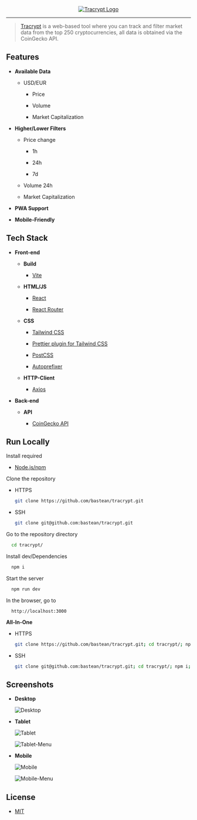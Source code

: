 <div align="center">
  <a href="https://github.com/bastean" target="_blank" rel="noopener noreferrer">
    <img width="" src="./doc/Readme/Logo.png" alt="Tracrypt Logo">
  </a>
</div>

---

> [Tracrypt](https://github.com/bastean/tracrypt) is a web-based tool where you can track and filter market data from the top 250 cryptocurrencies, all data is obtained via the CoinGecko API.

## Features

- **Available Data**

  - USD/EUR

    - Price

    - Volume

    - Market Capitalization

- **Higher/Lower Filters**

  - Price change

    - 1h

    - 24h

    - 7d

  - Volume 24h

  - Market Capitalization

- **PWA Support**

- **Mobile-Friendly**

## Tech Stack

- **Front-end**

  - **Build**

    - [Vite](https://github.com/vitejs/vite)

  - **HTML/JS**

    - [React](https://github.com/facebook/react)

    - [React Router](https://github.com/remix-run/react-router)

  - **CSS**

    - [Tailwind CSS](https://github.com/tailwindlabs/tailwindcss)

    - [Prettier plugin for Tailwind CSS](https://github.com/tailwindlabs/prettier-plugin-tailwindcss)

    - [PostCSS](https://github.com/postcss/postcss)

    - [Autoprefixer](https://github.com/postcss/autoprefixer)

  - **HTTP-Client**

    - [Axios](https://github.com/axios/axios)

- **Back-end**

  - **API**

    - [CoinGecko API](https://www.coingecko.com/en/api)

## Run Locally

Install required

- [Node.js/npm](https://nodejs.org/en/download)

Clone the repository

- HTTPS

  ```bash
  git clone https://github.com/bastean/tracrypt.git
  ```

- SSH

  ```bash
  git clone git@github.com:bastean/tracrypt.git
  ```

Go to the repository directory

```bash
  cd tracrypt/
```

Install dev/Dependencies

```bash
  npm i
```

Start the server

```bash
  npm run dev
```

In the browser, go to

```
  http://localhost:3000
```

**All-In-One**

- HTTPS

  ```bash
  git clone https://github.com/bastean/tracrypt.git; cd tracrypt/; npm i; npm run dev;
  ```

- SSH

  ```bash
  git clone git@github.com:bastean/tracrypt.git; cd tracrypt/; npm i; npm run dev;
  ```

## Screenshots

- **Desktop**

  ![Desktop](./doc/Readme/Desktop.png)

- **Tablet**

  ![Tablet](./doc/Readme/Tablet.png)

  ![Tablet-Menu](./doc/Readme/Tablet-Menu.png)

- **Mobile**

  ![Mobile](./doc/Readme/Mobile.png)

  ![Mobile-Menu](./doc/Readme/Mobile-Menu.png)

## License

- [MIT](./LICENSE)
